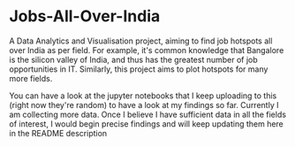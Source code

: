 # Jobs-All-Over-India
A Data Analytics and Visualisation project, aiming to find job hotspots all over India as per field. For example, it's common knowledge that Bangalore is the silicon valley of India, and thus has the greatest number of job opportunities in IT. Similarly, this project aims to plot hotspots for many more fields.

You can have a look at the jupyter notebooks that I keep uploading to this (right now they're random) to have a look at my findings so far.
Currently I am collecting more data. Once I believe I have sufficient data in all the fields of interest, I would begin precise findings and will keep updating them here in the README description

